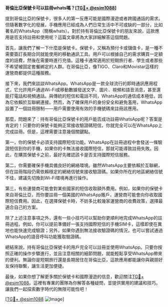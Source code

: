 **哥倫比亞保號卡可以註冊whats嗎？[[TG💪+ @esim1088](https://t.me/s/esim1088)]**

提到哥倫比亞的保號卡，很多人的第一反應可能是國際漫遊或者跨國通話的需求。但隨著數字化的發展，手機應用已經成為人們日常生活中不可或缺的一部分，比如著名的WhatsApp（簡稱whats）。對於持有哥倫比亞保號卡的朋友來說，這款應用是否支持註冊和使用呢？這篇文章將為大家詳細解答這個問題。

首先，讓我們了解一下什麼是保號卡。保號卡，又稱為預付卡或儲值卡，是一種不需要簽訂長期合同就能使用的移動通訊工具。用戶可以根據自己的需求購買一定額度的話費，然後在需要時進行充值。這種卡通常適用於短期旅行者、學生或者那些不希望被固定套餐綁定的人群。在哥倫比亞，像TIGO、Claro和Movistar這樣的運營商都提供這種服務。

接下來，我們來談談WhatsApp。WhatsApp是一款全球流行的即時通訊應用程式，它允許用戶通過Wi-Fi或移動數據發送文字、圖片、視頻和語音消息，甚至還能打電話和視頻通話。與傳統的短信和電話不同，WhatsApp的通信成本極低，因為它依賴於互聯網連接。然而，為了確保用戶的身份安全和避免濫用，WhatsApp設置了一個註冊限制——用戶需要使用有效的手機號碼來註冊該應用。

那麼，問題來了：持有哥倫比亞保號卡的用戶能否成功註冊WhatsApp呢？答案是肯定的！只要你的保號卡能夠正常接收驗證碼短信，你就完全可以在WhatsApp上完成註冊。但是，這裡需要注意幾個關鍵點。

第一，你的保號卡必須支持國際短信功能。WhatsApp在註冊過程中會發送一條驗證短信到你的手機，如果你的卡無法接收國際短信，那就可能導致註冊失敗。因此，在購買保號卡之前，最好先確認該卡是否支持國際短信服務。

第二，你需要確保手機具備良好的網絡環境。雖然WhatsApp主要依賴於互聯網，但在註冊階段仍需依賴穩定的網絡信號來接收驗證碼。如果你所在的地區網絡信號不佳，建議先切換到Wi-Fi環境再進行操作。

第三，有些運營商可能會對某些國家的短信收取額外費用。例如，如果你的保號卡來自哥倫比亞，而你要註冊一個美國的WhatsApp賬戶，運營商可能會向你收取國際短信費用。因此，在選擇保號卡時，不妨多比較幾家運營商的收費政策，選擇最適合自己的方案。

除了上述注意事項之外，還有一些小技巧可以幫助你更順利地完成WhatsApp的註冊過程。例如，你可以提前準備好一張支持國際短信的手機SIM卡，這樣即使在異地也能快速完成驗證；另外，如果你遇到無法接收驗證碼的情況，也可以嘗試通過WhatsApp的語音呼叫功能獲取驗證碼。

總結來說，持有哥倫比亞保號卡的用戶完全可以註冊並使用WhatsApp。只要你按照正確的操作步驟進行，並且注意相關的細節問題，就能輕鬆享受WhatsApp帶來的便利。無論你是短期旅行還是長期居住在哥倫比亞，這款應用都能讓你與親朋好友保持聯繫，讓生活更加便捷。

最後，如果你想了解更多關於保號卡和國際漫遊的信息，歡迎關注[TG💪+ @esim1088](https://t.me/s/esim1088)。這裡有專業的團隊為你解答各種疑問，並提供實用的建議和技巧。讓我們一起探索數字時代的無限可能性吧！

[[TG💪+ @esim1088](https://t.me/s/esim1088) ![Image](https://i.postimg.cc/4NQfJmqS/Snipaste-2025-05-13-00-14-12.png)]
